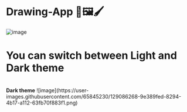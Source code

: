 # Drawing-App 🎨🖼️🖌️

![image](https://user-images.githubusercontent.com/65845230/129085478-dccc9ead-ba0a-42c2-bfdb-1d635da3031c.png)

<h1> You can switch between Light and Dark theme </h1>
</br>
<b>Dark theme</b>
![image](https://user-images.githubusercontent.com/65845230/129086268-9e389fed-8294-4b17-a112-63fb70f883f1.png)

